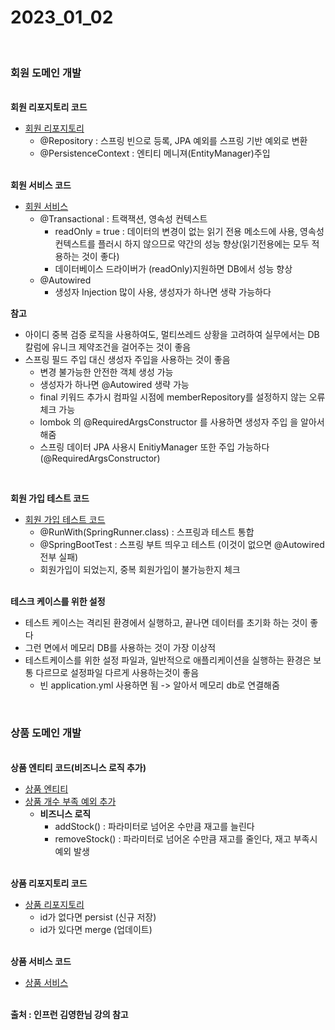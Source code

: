 # 2023_01_02

</br>

### <b> 회원 도메인 개발 </b>

</br>
<b>회원 리포지토리 코드</b>

-   [회원 리포지토리](./code/MemberRepository.java)
    -   @Repository : 스프링 빈으로 등록, JPA 예외를 스프링 기반 예외로 변환
    -   @PersistenceContext : 엔티티 메니져(EntityManager)주입

</br>
<b>회원 서비스 코드</b>

-   [회원 서비스](./code/MemberService.java)
    -   @Transactional : 트랙잭션, 영속성 컨텍스트
        -   readOnly = true : 데이터의 변경이 없는 읽기 전용 메소드에 사용, 영속성 컨텍스트를 플러시 하지 않으므로 약간의 성능 향상(읽기전용에는 모두 적용하는 것이 좋다)
        -   데이터베이스 드라이버가 (readOnly)지원하면 DB에서 성능 향상
    -   @Autowired
        -   생성자 Injection 많이 사용, 생성자가 하나면 생략 가능하다

<b>참고</b>

-   아이디 중복 검증 로직을 사용하여도, 멀티쓰레드 상황을 고려하여 실무에서는 DB 칼럼에 유니크 제약조건을 걸어주는 것이 좋음
-   스프링 필드 주입 대신 생성자 주입을 사용하는 것이 좋음
    -   변경 불가능한 안전한 객체 생성 가능
    -   생성자가 하나면 @Autowired 생략 가능
    -   final 키워드 추가시 컴파일 시점에 memberRepository를 설정하지 않는 오류 체크 가능
    -   lombok 의 @RequiredArgsConstructor 를 사용하면 생성자 주입 을 알아서 해줌
    -   스프링 데이터 JPA 사용시 EnitiyManager 또한 주입 가능하다 (@RequiredArgsConstructor)

</br>

<b>회원 가입 테스트 코드 </b>

-   [회원 가입 테스트 코드](./code/MemberServiceTest.java)
    -   @RunWith(SpringRunner.class) : 스프링과 테스트 통합
    -   @SpringBootTest : 스프링 부트 띄우고 테스트 (이것이 없으면 @Autowired 전부 실패)
    -   회원가입이 되었는지, 중복 회원가입이 불가능한지 체크

</br>
<b>테스크 케이스를 위한 설정</b>

-   테스트 케이스는 격리된 환경에서 실행하고, 끝나면 데이터를 초기화 하는 것이 좋다
-   그런 면에서 메모리 DB를 사용하는 것이 가장 이상적
-   테스트케이스를 위한 설정 파일과, 일반적으로 애플리케이션을 실행하는 환경은 보통 다르므로 설정파일 다르게 사용하는것이 좋음
    -   빈 application.yml 사용하면 됨 -> 알아서 메모리 db로 연결해줌

</br>

### <b>상품 도메인 개발 </b>

</br>
<b>상품 엔티티 코드(비즈니스 로직 추가)</b>

-   [상품 엔티티](./code/Item.java)
-   [상품 개수 부족 예외 추가](./code/NotEnoughStockException.java)
    -   <b>비즈니스 로직</b>
        -   addStock() : 파라미터로 넘어온 수만큼 재고를 늘린다
        -   removeStock() : 파라미터로 넘어온 수만큼 재고를 줄인다, 재고 부족시 예외 발생

</br>
<b>상품 리포지토리 코드</b>

-   [상품 리포지토리](./code/ItemRepository.java)
    -   id가 없다면 persist (신규 저장)
    -   id가 있다면 merge (업데이트)

</br>
<b>상품 서비스 코드</b>

-   [상품 서비스](./code/ItemService.java)

</br>
<b>출처 : 인프런 김영한님 강의 참고</b>
